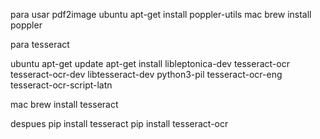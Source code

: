 para usar pdf2image
ubuntu apt-get install poppler-utils
mac brew install poppler

para tesseract

ubuntu
apt-get update
apt-get install libleptonica-dev tesseract-ocr tesseract-ocr-dev libtesseract-dev python3-pil tesseract-ocr-eng tesseract-ocr-script-latn

mac 
brew install tesseract

despues 
pip install tesseract
pip install tesseract-ocr